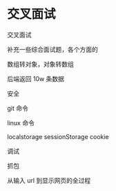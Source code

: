 # 交叉面试

交叉面试

补充一些综合面试题，各个方面的

数组转对象，对象转数组

后端返回 10w 条数据

安全

git 命令

linux 命令

localstorage sessionStorage cookie

调试

抓包

从输入 url 到显示网页的全过程
